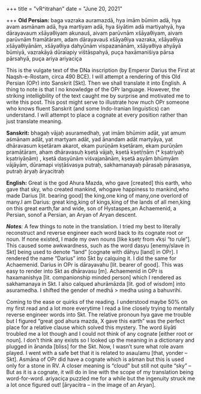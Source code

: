 +++
title = "vR^itrahan"
date = "June 20, 2021"

+++
**Old Persian:** baga vazraka auramazdā, hya imām būmim adā, hya avam
asmānam adā, hya martiyam adā, hya šiyātim adā martiyahyā, hya
dārayavaum xšāyaθiyam akunauš, aivam parūvnām xšāyaθiyam, aivam parūvnām
framātāram, adam dārayavauš xšāyaθiya vazraka, xšāyaθiya xšāyaθiyānām,
xšāyaθiya dahyūnām vispazanānām, xšāyaθiya ahyāyā būmiyā, vazrakāyā
dūraiapiy vištāspahyā, puça haxāmanišiya pārsa pārsahyā, puça ariya
ariyaciça

This is the vulgate text of the DNa inscription (by Emperor Darius the
First at Naqsh-e-Rostam, circa 490 BCE). I will attempt a rendering of
this Old Persian (OPr) into Sanskrit \[Skt\]. Then we shall translate it
into English. A thing to note is that I no knowledge of the OPr
language. However, the striking intelligbility of the text caught me by
surprise and motivated me to write this post. This post might serve to
illustrate how much OPr someone who knows fluent Sanskrit (and some
Indo-Iranian linguistics) can understand. I will attempt to place a
cognate at every position rather than just translate meaning.

**Sanskrit:** bhagaḥ vājaḥ asuramedhaḥ, yat imām bhūmim adāt, yat amum
aśmānam adāt, yat martyam adāt, yad ānandam adāt martyāya, yat
dhāravasum kṣetāram akarot, ekam purūṇām kṣetāram, ekam purūṇām
pramātāram, aham dhāravasuḥ kṣetā vājaḥ, kṣetā kṣetṝṇām (\* kṣatriyaḥ
kṣatriyāṇām) , kṣetā dasyūnām viśvajanānām, kṣetā asyām bhūmyām vājāyām,
dūramapi viṣṭāśvasya putraḥ, sakhamanayaḥ pārasaḥ pārasasya, putraḥ
āryaḥ āryacitraḥ

**English:** Great is the god Ahura Mazda, who gave \[created\] this
earth, who gave that sky, who created mankind, whogave happiness to
mankind,who made Darius \[lit. bearing good\] the king,one king of
many,one overlord of many.I am Darius: great king,king of
kings,king of the lands of all men,king on this great earth,far and
wide, son of Hystaspes,an Achaemenid, a Persian, sonof a Persian, an
Aryan of Aryan descent.

***Notes**:* A few things to note in the translation. I tried my best to
literally reconstruct and reverse engineer each word back to its cognate
root or noun. If none existed, I made my own nouns \[like kṣetṛ from
√kṣi “to rule”\]. This caused some awkwardness, such as the word dasyu
\[enemy/slave in Skt\] being used to denote “land” \[cognate with dāhyu
\[land\] in OPr\]. I rendered the name “Darius” into Skt by calquing it.
I did the same for Achaemenid. Darius in OPr is dārayavahu \[lit. bearer
of good\]. This was easy to render into Skt as dhāravasu \[m\].
Achaemenid in OPr is haxamanishya \[lit. companionship minded person\]
which I rendered as sakhamanaya in Skt. I also calqued ahurāmāzda \[lit.
god of wisdom\] into asuramedha. I shifted the gender of medhā \> medha
using a bahuvrihi.  
  
Coming to the ease or quirks of the reading. I understood maybe 50% on
my first read and a lot more everytime I read a line closely trying to
mentally reverse engineer words into Skt. The relative pronoun hya gave
me trouble but I figured “great god ahura mazda, X gave this earth” was
the perfect place for a relative clause which solved this mystery. The
word šiyāti troubled me a lot though and I could not think of any
cognate \[either root or noun\]. I don’t think any exists so I looked up
the meaning in a dictionary and plugged in ānanda \[bliss\] for the Skt.
Now, I wasn’t sure what role avam played. I went with a safe bet that it
is related to asau/amu \[that, yonder – Skt\]. Asmāna of OPr did have a
cognate which is aśman but this is used only for a stone in RV. A closer
meaning is “cloud” but still not quite “sky” – But as it is a cognate,
it will do in line with the scope of my translation being word-for-word.
ariyaciça puzzled me for a while but the ingenuity struck me a lot once
figured out! \[āryacitra – in the image of an Aryan\].

